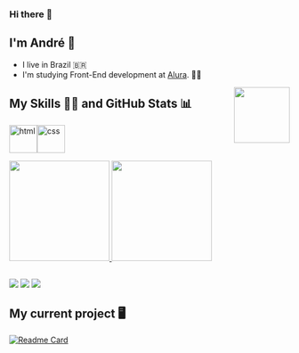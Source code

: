 ### Hi there :wave:
## I'm André :slightly_smiling_face:
- I live in Brazil :brazil:
- I'm studying Front-End development at <a href="https://www.alura.com.br/">Alura</a>. :man_student:

<img align="right" src="https://thumbs.gfycat.com/GoodFlashyEyelashpitviper-max-1mb.gif" width="100" height="100"/>

## My Skills :man_technologist:  and  GitHub Stats :bar_chart:

<img aling="center" alt="html" height="50" width="50" src="https://cdn.jsdelivr.net/gh/devicons/devicon/icons/html5/html5-plain.svg"><img aling="center" alt="css" height="50" width="50" src="https://cdn.jsdelivr.net/gh/devicons/devicon/icons/css3/css3-plain.svg">

<a href="https://github.com/andre-possan">
<img height="180em" src="https://github-readme-stats.vercel.app/api/top-langs/?username=andre-possan&langs_count=7&theme=tokyonight"/>
<img height="180em" src="https://github-readme-stats.vercel.app/api?username=andre-possan&show_icons=true&theme=tokyonight&include_all_commits=true&count_private=true"/>
</a>

##  

<a href="https://www.youtube.com/channel/UCKzQzQKAzqBikUPEFh2SZPA" target="_blank"><img src="https://img.shields.io/badge/YouTube-FF0000?style=for-the-badge&logo=youtube&logoColor=white" target="_blank"></a>
<a href="https://discord.gg/qCSaTbV" target="_blank"><img src="https://img.shields.io/badge/Discord-7289DA?style=for-the-badge&logo=discord&logoColor=white" target="_blank"></a>
<a href = "mailto:andrecorsopossan@gmail.com"><img src="https://img.shields.io/badge/-Gmail-%23333?style=for-the-badge&logo=gmail&logoColor=white" target="_blank"></a>

## My current project :desktop_computer:

[![Readme Card](https://github-readme-stats.vercel.app/api/pin/?username=andre-possan&theme=tokyonight&repo=andre-possan.github.io)](https://github.com/andre-possan/andre-possan.github.io)
